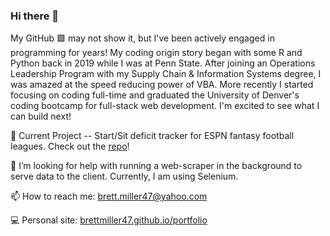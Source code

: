 ### Hi there 👋

My GitHub 🟩 may not show it, but I've been actively engaged in programming for years!  My coding origin story began with some R and Python back in 2019 while I was at Penn State.  After joining an Operations Leadership Program with my Supply Chain & Information Systems degree, I was amazed at the speed reducing power of VBA.  More recently I started focusing on coding full-time and graduated the University of Denver's coding bootcamp for full-stack web development.  I'm excited to see what I can build next!

🔭 Current Project -- Start/Sit deficit tracker for ESPN fantasy football leagues. Check out the [repo](https://github.com/BrettMiller47/start-sit-deficit)!

🤔 I’m looking for help with running a web-scraper in the background to serve data to the client.  Currently, I am using Selenium.

📫 How to reach me: [brett.miller47@yahoo.com](mailto:brett.miller47@yahoo.com)

💻 Personal site: [brettmiller47.github.io/portfolio](https://brettmiller47.github.io/portfolio/)

<!--
**BrettMiller47/BrettMiller47** is a ✨ _special_ ✨ repository because its `README.md` (this file) appears on your GitHub profile.

Here are some ideas to get you started:


- 🌱 I’m currently learning ...
- 👯 I’m looking to collaborate on ...
- 🤔 I’m looking for help with ...
- 💬 Ask me about ...
- 📫 How to reach me: ...
- 😄 Pronouns: ...
- ⚡ Fun fact: ...
-->
